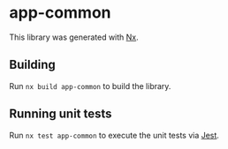 # app-common

This library was generated with [Nx](https://nx.dev).

## Building

Run `nx build app-common` to build the library.

## Running unit tests

Run `nx test app-common` to execute the unit tests via [Jest](https://jestjs.io).
